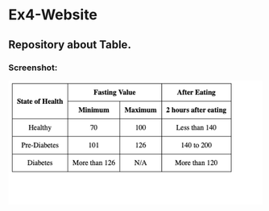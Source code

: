 # Ex4-Website
## Repository about Table.

### Screenshot:

<div align="center">
<img src="screenshots/Ex4-Website.png">
</div>
